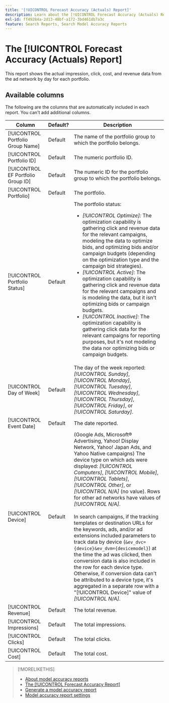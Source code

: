 ```yaml
---
title: '[!UICONTROL Forecast Accuracy (Actuals) Report]'
description: Learn about the [!UICONTROL Forecast Accuracy (Actuals) Report], including the data columns.
exl-id: ff49284a-2d13-48bf-a172-3bd461db7a3c
feature: Search Reports, Search Model Accuracy Reports
---
```

# The [!UICONTROL Forecast Accuracy (Actuals) Report]

This report shows the actual impression, click, cost, and revenue data from the ad network by day for each portfolio.

## Available columns

The following are the columns that are automatically included in each report. You can't add additional columns.

| Column | Default? | Description |
|----|----|----|
| [!UICONTROL Portfolio Group Name] | Default | The name of the portfolio group to which the portfolio belongs. |
| [!UICONTROL Portfolio ID] | Default | The numeric portfolio ID. |
| [!UICONTROL EF Portfolio Group ID] | Default | The numeric ID for the portfolio group to which the portfolio belongs. |
| [!UICONTROL Portfolio] | Default | The portfolio. |
| [!UICONTROL Portfolio Status] | Default | The portfolio status:<ul><li><i>[!UICONTROL Optimize]:</i> The optimization capability is gathering click and revenue data for the relevant campaigns, modeling the data to optimize bids, and optimizing bids and/or campaign budgets (depending on the optimization type and the campaign bid strategies).</li><li><i>[!UICONTROL Active]:</i> The optimization capability is gathering click and revenue data for the relevant campaigns and is modeling the data, but it isn't optimizing bids or campaign budgets.</li><li><i>[!UICONTROL Inactive]:</i> The optimization capability is gathering click data for the relevant campaigns for reporting purposes, but it's not modeling the data nor optimizing bids or campaign budgets. |
| [!UICONTROL Day of Week] | Default | The day of the week reported: <i>[!UICONTROL Sunday]</i>, <i>[!UICONTROL Monday]</i>, <i>[!UICONTROL Tuesday]</i>, <i>[!UICONTROL Wednesday]</i>, <i>[!UICONTROL Thursday]</i>, <i>[!UICONTROL Friday]</i>, or <i>[!UICONTROL Saturday]</i>.  |
| [!UICONTROL Event Date] | Default | The date reported. |
| [!UICONTROL Device] | Default |(Google Ads, Microsoft® Advertising, Yahoo! Display Network, Yahoo! Japan Ads, and Yahoo Native campaigns) The device type on which ads were displayed: <i>[!UICONTROL Computers]</i>, <i>[!UICONTROL Mobile]</i>, <i>[!UICONTROL Tablets]</i>, <i>[!UICONTROL Other]</i>, or <i>[!UICONTROL N/A]</i> (no value). Rows for other ad networks have values of <i>[!UICONTROL N/A]</i>.<br><br>In search campaigns, if the tracking templates or destination URLs for the keywords, ads, and/or ad extensions included parameters to track data by device (<code>&ev_dvc={device}&ev_dvm={devicemodel}</code>) at the time the ad was clicked, then conversion data is also included in the row for each device type. Otherwise, if conversion data can't be attributed to a device type, it's aggregated in a separate row with a "[!UICONTROL Device]" value of <i>[!UICONTROL N/A]</i>. |
| [!UICONTROL Revenue] | Default | The total revenue. |
| [!UICONTROL Impressions] | Default | The total impressions. |
| [!UICONTROL Clicks] | Default | The total clicks. |
| [!UICONTROL Cost] | Default | The total cost. |

<table style="table-layout:auto">

>[!MORELIKETHIS]
>
>* [About model accuracy reports](/help/search-social-commerce/reports/management/model-accuracy/model-accuracy-report-about.md)
>* [The [!UICONTROL Forecast Accuracy Report]](forecast-accuracy-report.md)
>* [Generate a model accuracy report](model-accuracy-report-generate.md)
>* [Model accuracy report settings](/help/search-social-commerce/reports/management/model-accuracy/model-accuracy-report-settings.md)

